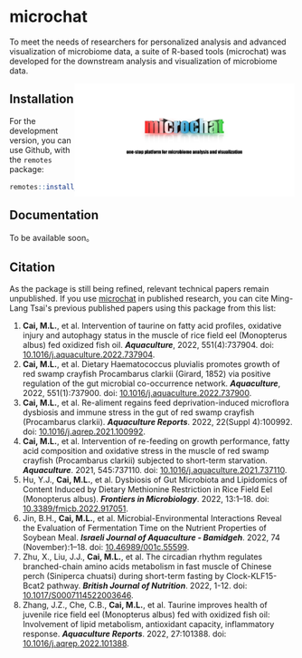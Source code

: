 # microchat
To meet the needs of researchers for personalized analysis and advanced visualization of microbiome data, a suite of R-based tools (microchat) was developed for the downstream analysis and visualization of microbiome data.

<a href="https://github.com/mineraltsai/microchat"><img src="https://github.com/mineraltsai/microchat/blob/main/logo.tif" height="200" align="right" /></a>

## Installation

For the development version, you can use Github, with the `remotes`
package:

```r
remotes::install_github("mineraltsai/microchat")
```

## Documentation

To be available soon。

## Citation

As the package is still being refined, relevant technical papers remain unpublished. If you use [microchat](https://github.com/mineraltsai/microchat) in
published research, you can cite Ming-Lang Tsai's previous published papers using this package from this list:

1.  **Cai, M.L.**, et al. Intervention of taurine on fatty acid profiles, oxidative injury and autophagy status in the muscle of rice field eel (Monopterus albus) fed oxidized fish oil.
    ***Aquaculture***, 2022, 551(4):737904. doi: [10.1016/j.aquaculture.2022.737904](https://doi.org/10.1016/j.aquaculture.2022.737904).
2.  **Cai, M.L.**, et al. Dietary Haematococcus pluvialis promotes growth of red swamp crayfish Procambarus clarkii (Girard, 1852) via positive regulation of the gut microbial co-occurrence network. 
    ***Aquaculture***, 2022, 551(1):737900. doi: [10.1016/j.aquaculture.2022.737900](https://doi.org/10.1016/j.aquaculture.2022.737900).
3.  **Cai, M.L.**, et al. Re-aliment regains feed deprivation-induced microflora dysbiosis and immune stress in the gut of red swamp crayfish (Procambarus clarkii). 
    ***Aquaculture Reports***. 2022, 22(Suppl 4):100992. doi: [10.1016/j.aqrep.2021.100992](https://doi.org/10.1016/j.aqrep.2021.100992).
4.  **Cai, M.L.**, et al. Intervention of re-feeding on growth performance, fatty acid composition and oxidative stress in the muscle of red swamp crayfish (Procambarus clarkii) subjected to short-term starvation. 
    ***Aquaculture***. 2021, 545:737110. doi: [10.1016/j.aquaculture.2021.737110](https://doi.org/10.1016/j.aquaculture.2021.737110). 
5. Hu, Y.J., **Cai, M.L.**, et al. Dysbiosis of Gut Microbiota and Lipidomics of Content Induced by Dietary Methionine Restriction in Rice Field Eel (Monopterus albus).
    ***Frontiers in Microbiology***. 2022, 13:1–18. doi: [10.3389/fmicb.2022.917051](https://doi.org/10.3389/fmicb.2022.917051).
6. Jin, B.H., **Cai, M.L.**, et al. Microbial-Environmental Interactions Reveal the Evaluation of Fermentation Time on the Nutrient Properties of Soybean Meal.
    ***Israeli Journal of Aquaculture - Bamidgeh***. 2022, 74 (November):1–18. doi: [10.46989/001c.55599](https://doi.org/10.46989/001c.55599).
7. Zhu, X., Liu, J.J., **Cai, M.L.**, et al. The circadian rhythm regulates branched-chain amino acids metabolism in fast muscle of Chinese perch (Siniperca chuatsi) during short-term fasting by Clock-KLF15-Bcat2 pathway. 
    ***British Journal of Nutrition***. 2022, 1-12. doi: [10.1017/S0007114522003646](https://doi.org/10.1017/S0007114522003646).
8. Zhang, J.Z., Che, C.B., **Cai, M.L.**, et al. Taurine improves health of juvenile rice field eel (Monopterus albus) fed with oxidized fish oil: Involvement of lipid metabolism, antioxidant capacity, inflammatory response. 
    ***Aquaculture Reports***. 2022, 27:101388. doi: [10.1016/j.aqrep.2022.101388](https://doi.org/10.1016/j.aqrep.2022.101388).
